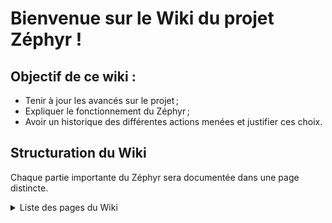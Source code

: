# Bienvenue sur le Wiki du projet Zéphyr !

## Objectif de ce wiki : 
* Tenir à jour les avancés sur le projet ;
* Expliquer le fonctionnement du Zéphyr ;
* Avoir un historique des différentes actions menées et justifier ces choix.

## Structuration du Wiki

Chaque partie importante du Zéphyr sera documentée dans une page distincte.

<details>
<summary>Liste des pages du Wiki</summary>

- [Page Coque](Coque/README.md)
- [Page voile](Voile)
- [Page Électricité](Electricite)
- [Page équipement](Equipement)
</details>




